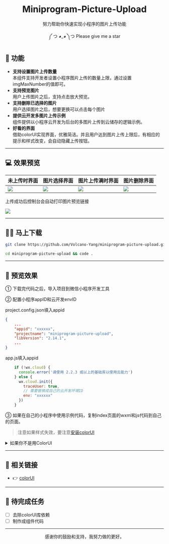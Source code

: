 <div align="center">

# Miniprogram-Picture-Upload
努力帮助你快速实现小程序的图片上传功能 

༼ つ ◕_◕ ༽つ  Please give me a star 
</div> 

## 🌼  功能   
- **支持设置图片上传数量**  
  本组件支持开发者设置小程序图片上传的数量上限，通过设置imgMaxNumber的值即可。
- **支持预览图片**  
  用户上传图片之后，支持点击放大预览。
- **支持删除已选择的图片**  
  用户选择图片之后，想要更换可以点击每个图片
- **提供云开发多图片上传示例**  
  组件提供以小程序云开发为后台的多图片上传到云储存的逻辑示例。
- **好看的界面**  
  借助colorUI实现界面，优雅简洁。并且用户达到图片上传上限后，有相应的提示和样式改变，会自动隐藏上传按钮。

---
## 💻  效果预览

| 未上传时界面 | 图片选择界面 | 图片上传满时界面 | 图片删除界面 |
| ---- |  ----| ----| ----|
|![](https://qny.volcanoblog.cn/markdown/20210527212337.png) | ![](https://qny.volcanoblog.cn/markdown/20210527214932.png) | ![](https://qny.volcanoblog.cn/markdown/20210527215038.png) | ![](https://qny.volcanoblog.cn/markdown/20210527215011.png) |


上传成功后控制台会自动打印图片预览链接

![](https://qny.volcanoblog.cn/markdown/20210527220247.png)

---

## 👩‍💻  马上下载 

```bash
git clone https://github.com/Volcano-Yang/miniprogram-picture-upload.git

cd miniprogram-picture-upload && code .
```

---
## 🎉  预览效果

① 下载完代码之后，导入项目到微信小程序开发工具

② 配置小程序appID和云开发envID

project.config.json填入appid
```json
{
    ...
    "appid": "xxxxxx",
    "projectname": "miniprogram-picture-upload",
    "libVersion": "2.14.1",
    ...
}
```

app.js填入appid
```js
    if (!wx.cloud) {
      console.error('请使用 2.2.3 或以上的基础库以使用云能力')
    } else {
      wx.cloud.init({
        traceUser: true,
        // 需要替换成自己的云开发环境ID
        env: "xxxxxx"
      })
    }
```

③ 如果在自己的小程序中使用示例代码，复制index页面的wxml和js代码到自己的页面。

> 注意如果样式失效，要注意[安装colorUI](https://github.com/weilanwl/ColorUI)

<details>
<summary>
  如果你不是用ColorUI
</summary>

>*你可参照我的ui编写自己喜欢的样式，然后复用我的逻辑*  

</details>

---

## 🔗  相关链接

- 👉 [colorUI](https://github.com/weilanwl/ColorUI)

---

## 📘 待完成任务  

- [ ] 去除colorUI库依赖
- [ ] 制作成组件代码

---
  
<div align="center">
  
  
感谢你的鼓励和支持，我努力做的更好。

</div>


